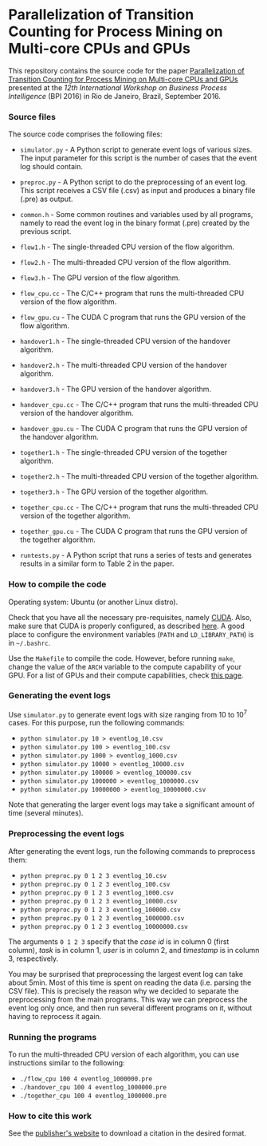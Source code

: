# Parallelization of Transition Counting for Process Mining on Multi-core CPUs and GPUs

This repository contains the source code for the paper [Parallelization of Transition Counting for Process Mining on Multi-core CPUs and GPUs](http://web.tecnico.ulisboa.pt/diogo.ferreira/papers/ferreira17parallelization.pdf) presented at the _12th International Workshop on Business Process Intelligence_ (BPI 2016) in Rio de Janeiro, Brazil, September 2016.

### Source files

The source code comprises the following files:

- `simulator.py` - A Python script to generate event logs of various sizes. The input parameter for this script is the number of cases that the event log should contain.

- `preproc.py` - A Python script to do the preprocessing of an event log. This script receives a CSV file (.csv) as input and produces a binary file (.pre) as output.

- `common.h` - Some common routines and variables used by all programs, namely to read the event log in the binary format (.pre) created by the previous script.

- `flow1.h` - The single-threaded CPU version of the flow algorithm.

- `flow2.h` - The multi-threaded CPU version of the flow algorithm.

- `flow3.h` - The GPU version of the flow algorithm.

- `flow_cpu.cc` - The C/C++ program that runs the multi-threaded CPU version of the flow algorithm.

- `flow_gpu.cu` - The CUDA C program that runs the GPU version of the flow algorithm.

- `handover1.h` - The single-threaded CPU version of the handover algorithm.

- `handover2.h` - The multi-threaded CPU version of the handover algorithm.

- `handover3.h` - The GPU version of the handover algorithm.

- `handover_cpu.cc` - The C/C++ program that runs the multi-threaded CPU version of the handover algorithm.

- `handover_gpu.cu` - The CUDA C program that runs the GPU version of the handover algorithm.

- `together1.h` - The single-threaded CPU version of the together algorithm.

- `together2.h` - The multi-threaded CPU version of the together algorithm.

- `together3.h` - The GPU version of the together algorithm.

- `together_cpu.cc` - The C/C++ program that runs the multi-threaded CPU version of the together algorithm.

- `together_gpu.cu` - The CUDA C program that runs the GPU version of the together algorithm.

- `runtests.py` - A Python script that runs a series of tests and generates results in a similar form to Table 2 in the paper.

### How to compile the code

Operating system: Ubuntu (or another Linux distro).

Check that you have all the necessary pre-requisites, namely [CUDA](https://developer.nvidia.com/cuda-downloads). Also, make sure that CUDA is properly configured, as described [here](https://docs.nvidia.com/cuda/cuda-installation-guide-linux/index.html#post-installation-actions). A good place to configure the environment variables (`PATH` and `LD_LIBRARY_PATH`) is in `~/.bashrc`.

Use the `Makefile` to compile the code. However, before running `make`, change the value of the `ARCH` variable to the compute capability of your GPU. For a list of GPUs and their compute capabilities, check [this page](https://developer.nvidia.com/cuda-gpus).

### Generating the event logs

Use `simulator.py` to generate event logs with size ranging from 10 to 10<sup>7</sup> cases. For this purpose, run the following commands:

- `python simulator.py 10 > eventlog_10.csv`
- `python simulator.py 100 > eventlog_100.csv`
- `python simulator.py 1000 > eventlog_1000.csv`
- `python simulator.py 10000 > eventlog_10000.csv`
- `python simulator.py 100000 > eventlog_100000.csv`
- `python simulator.py 1000000 > eventlog_1000000.csv`
- `python simulator.py 10000000 > eventlog_10000000.csv`

Note that generating the larger event logs may take a significant amount of time (several minutes).

### Preprocessing the event logs

After generating the event logs, run the following commands to preprocess them:

- `python preproc.py 0 1 2 3 eventlog_10.csv`
- `python preproc.py 0 1 2 3 eventlog_100.csv`
- `python preproc.py 0 1 2 3 eventlog_1000.csv`
- `python preproc.py 0 1 2 3 eventlog_10000.csv`
- `python preproc.py 0 1 2 3 eventlog_100000.csv`
- `python preproc.py 0 1 2 3 eventlog_1000000.csv`
- `python preproc.py 0 1 2 3 eventlog_10000000.csv`

The arguments `0 1 2 3` specify that the _case id_ is in column 0 (first column), _task_ is in column 1, _user_ is in column 2, and _timestamp_ is in column 3, respectively.

You may be surprised that preprocessing the largest event log can take about 5min. Most of this time is spent on reading the data (i.e. parsing the CSV file). This is precisely the reason why we decided to separate the preprocessing from the main programs. This way we can preprocess the event log only once, and then run several different programs on it, without having to reprocess it again.

### Running the programs

To run the multi-threaded CPU version of each algorithm, you can use instructions similar to the following:

- `./flow_cpu 100 4 eventlog_1000000.pre`
- `./handover_cpu 100 4 eventlog_1000000.pre`
- `./together_cpu 100 4 eventlog_1000000.pre`



### How to cite this work

See the [publisher's website](https://link.springer.com/chapter/10.1007%2F978-3-319-58457-7_3) to download a citation in the desired format.
